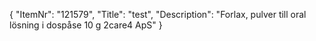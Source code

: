 {
  "ItemNr": "121579",
  "Title": "test",
  "Description": "Forlax, pulver till oral lösning i dospåse 10 g 2care4 ApS"
}